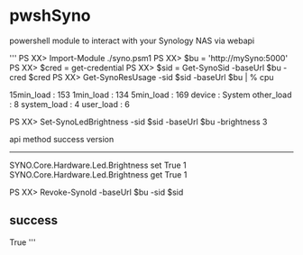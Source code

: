 # pwshSyno
powershell module to interact with your Synology NAS via webapi

'''
PS XX> Import-Module ./syno.psm1
PS XX> $bu = 'http://mySyno:5000'
PS XX> $cred = get-credential
PS XX> $sid = Get-SynoSid -baseUrl $bu -cred $cred
PS XX> Get-SynoResUsage -sid $sid -baseUrl $bu | % cpu

15min_load  : 153
1min_load   : 134
5min_load   : 169
device      : System
other_load  : 8
system_load : 4
user_load   : 6

PS XX> Set-SynoLedBrightness -sid $sid -baseUrl $bu -brightness 3

api                               method success version
---                               ------ ------- -------
SYNO.Core.Hardware.Led.Brightness set       True       1
SYNO.Core.Hardware.Led.Brightness get       True       1

PS XX> Revoke-SynoId -baseUrl $bu -sid $sid

success
-------
   True
'''
